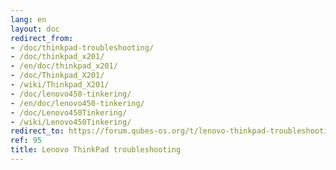 ```yaml
---
lang: en
layout: doc
redirect_from:
- /doc/thinkpad-troubleshooting/
- /doc/thinkpad_x201/
- /en/doc/thinkpad_x201/
- /doc/Thinkpad_X201/
- /wiki/Thinkpad_X201/
- /doc/lenovo450-tinkering/
- /en/doc/lenovo450-tinkering/
- /doc/Lenovo450Tinkering/
- /wiki/Lenovo450Tinkering/
redirect_to: https://forum.qubes-os.org/t/lenovo-thinkpad-troubleshooting/19024
ref: 95
title: Lenovo ThinkPad troubleshooting
---
```

